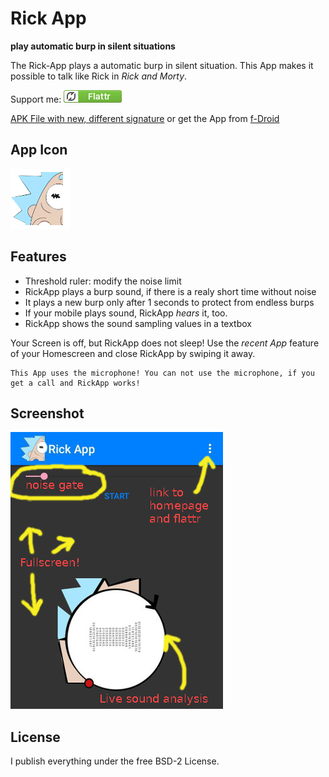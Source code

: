 # Rick App

**play automatic burp in silent situations**

The Rick-App plays a automatic burp in silent situation. This App makes it possible to talk like Rick in *Rick and Morty*.

Support me: <a href="https://flattr.com/submit/auto?fid=o6wo7q&url=https%3A%2F%2Fgithub.com%2Fno-go%2FRickApp" target="_blank">![Flattr This](flattr.png)</a>

[APK File with new, different signature](https://raw.githubusercontent.com/no-go/RickApp/master/app/app-release.apk) or get the App from [f-Droid](http://f-droid.org)

## App Icon

![logo](app/src/main/res/mipmap-xhdpi/ic_launcher.png)

## Features

- Threshold ruler: modify the noise limit
- RickApp plays a burp sound, if there is a realy short time without noise
- It plays a new burp only after 1 seconds to protect from endless burps
- If your mobile plays sound, RickApp *hears* it, too.
- RickApp shows the sound sampling values in a textbox

Your Screen is off, but RickApp does not sleep! Use the *recent App* feature of your Homescreen and close RickApp by swiping it away.

    This App uses the microphone! You can not use the microphone, if you get a call and RickApp works!

## Screenshot

![Screenshot](screenshot.jpg)

## License

I publish everything under the free BSD-2 License.
